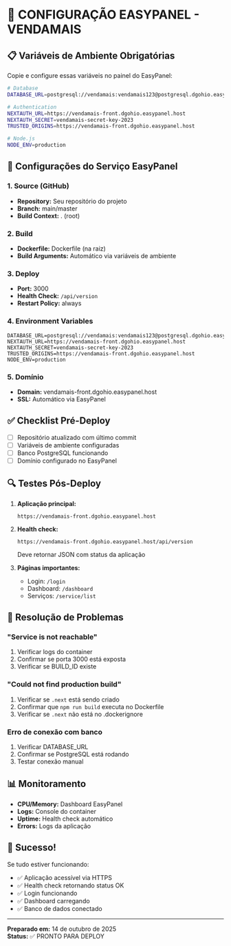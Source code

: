 # 🚀 CONFIGURAÇÃO EASYPANEL - VENDAMAIS

## 📋 Variáveis de Ambiente Obrigatórias

Copie e configure essas variáveis no painel do EasyPanel:

```bash
# Database
DATABASE_URL=postgresql://vendamais:vendamais123@postgresql.dgohio.easypanel.host:5432/vendamais

# Authentication
NEXTAUTH_URL=https://vendamais-front.dgohio.easypanel.host
NEXTAUTH_SECRET=vendamais-secret-key-2023
TRUSTED_ORIGINS=https://vendamais-front.dgohio.easypanel.host

# Node.js
NODE_ENV=production
```

## 🎯 Configurações do Serviço EasyPanel

### 1. Source (GitHub)
- **Repository:** Seu repositório do projeto
- **Branch:** main/master
- **Build Context:** . (root)

### 2. Build
- **Dockerfile:** Dockerfile (na raiz)
- **Build Arguments:** Automático via variáveis de ambiente

### 3. Deploy
- **Port:** 3000
- **Health Check:** `/api/version`
- **Restart Policy:** always

### 4. Environment Variables
```
DATABASE_URL=postgresql://vendamais:vendamais123@postgresql.dgohio.easypanel.host:5432/vendamais
NEXTAUTH_URL=https://vendamais-front.dgohio.easypanel.host
NEXTAUTH_SECRET=vendamais-secret-key-2023
TRUSTED_ORIGINS=https://vendamais-front.dgohio.easypanel.host
NODE_ENV=production
```

### 5. Domínio
- **Domain:** vendamais-front.dgohio.easypanel.host
- **SSL:** Automático via EasyPanel

## ✅ Checklist Pré-Deploy

- [ ] Repositório atualizado com último commit
- [ ] Variáveis de ambiente configuradas
- [ ] Banco PostgreSQL funcionando
- [ ] Domínio configurado no EasyPanel

## 🔍 Testes Pós-Deploy

1. **Aplicação principal:**
   ```
   https://vendamais-front.dgohio.easypanel.host
   ```

2. **Health check:**
   ```
   https://vendamais-front.dgohio.easypanel.host/api/version
   ```
   Deve retornar JSON com status da aplicação

3. **Páginas importantes:**
   - Login: `/login`
   - Dashboard: `/dashboard`
   - Serviços: `/service/list`

## 🚨 Resolução de Problemas

### "Service is not reachable"
1. Verificar logs do container
2. Confirmar se porta 3000 está exposta
3. Verificar se BUILD_ID existe

### "Could not find production build"
1. Verificar se `.next` está sendo criado
2. Confirmar que `npm run build` executa no Dockerfile
3. Verificar se `.next` não está no .dockerignore

### Erro de conexão com banco
1. Verificar DATABASE_URL
2. Confirmar se PostgreSQL está rodando
3. Testar conexão manual

## 📊 Monitoramento

- **CPU/Memory:** Dashboard EasyPanel
- **Logs:** Console do container
- **Uptime:** Health check automático
- **Errors:** Logs da aplicação

## 🎉 Sucesso!

Se tudo estiver funcionando:
- ✅ Aplicação acessível via HTTPS
- ✅ Health check retornando status OK
- ✅ Login funcionando
- ✅ Dashboard carregando
- ✅ Banco de dados conectado

---
**Preparado em:** 14 de outubro de 2025  
**Status:** ✅ PRONTO PARA DEPLOY

